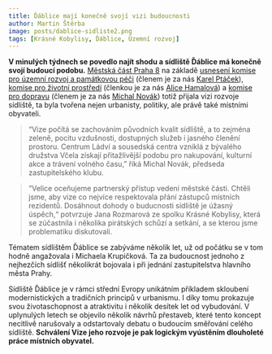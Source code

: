 ```yaml
---
title: Ďáblice mají konečně svojí vizi budoucnosti
author: Martin Štěrba
image: posts/dablice-sidliste2.png
tags: [Krásné Kobylisy, Ďáblice, Územní rozvoj]
---
```


**V minulých týdnech se povedlo najít shodu a sídliště Ďáblice má konečně svojí budoucí podobu.** [Městská část Praha 8](https://www.praha8.cz/appo/usn/676?usn=j7YankxAXm2X3eQ2us0bIw==) na základě [usnesení komise pro územní rozvoj a památkovou péči](https://www.praha8.cz/file/NcS/KURPP-31-03-2021.pdf) (členem je za nás [Karel Ptáček](https://praha8.pirati.cz/lide/karel-ptacek.html)), [komise pro životní prostředí](https://www.praha8.cz/file/4dS/KZP-29-03-2021-zapis.pdf) (členkou je za nás [Alice Hamalová](https://praha8.pirati.cz/lide/alice-hamalova.html)) a [komise pro dopravu](https://www.praha8.cz/file/FnS/KPD-10-03-2021-zapis.pdf) (členem je za nás [Michal Novák](https://praha8.pirati.cz/lide/michal-novak.html)) totiž přijala vizi rozvoje sídliště, ta byla tvořena nejen urbanisty, politiky, ale právě také místními obyvateli. 

>“Vize počítá se zachováním původních kvalit sídliště, a to zejména zeleně, pocitu vzdušnosti, dostupných služeb i jasného členění prostoru. Centrum Ládví a sousedská centra vzniklá z bývalého družstva Včela získají přitažlivější podobu pro nakupování, kulturní akce a trávení volného času,” říká Michal Novák, předseda zastupitelského klubu.
 
>”Velice oceňujeme partnerský přístup vedení městské části. Chtěli jsme, aby vize co nejvíce respektovala přání zástupců místních rezidentů. Dosáhnout dohody o buducnosti sídliště je úžasný úspěch,“ potvrzuje Jana Rozmarová ze spolku Krásné Kobylisy, která se zúčastnila i několika pirátských schůzí a setkání, a se kterou jsme problematiku diskutovali. 
 
Tématem sídlištěm Ďáblice se zabýváme několik let, už od počátku se v tom hodně angažovala i Michaela Krupičková. Ta za budoucnost jednoho z nejhezčích sídlišť několikrát bojovala i při jednání zastupitelstva hlavního města Prahy. 
 
Sídliště Ďáblice je v rámci střední Evropy unikátním příkladem skloubení modernistických a tradičních principů v urbanismu. I díky tomu prokazuje svou životaschopnost a atraktivitu i několik desítek let od vybudování. V uplynulých letech se objevilo několik návrhů přestaveb, které tento koncept necitlivě narušovaly a odstartovaly debatu o budoucím směřování celého sídliště. **Schválení Vize jeho rozvoje je pak logickým vyústěním dlouholeté práce místních obyvatel.**
